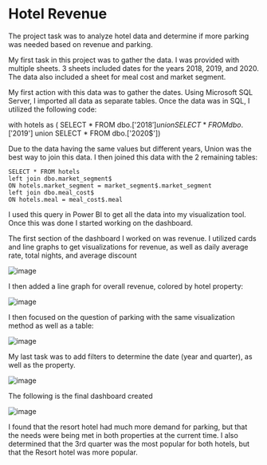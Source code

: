 # Hotel Revenue




The project task was to analyze hotel data and determine if more parking was needed based on revenue and parking.


My first task in this project was to gather the data. I was provided with multiple sheets. 3 sheets included dates for the years 2018, 2019, and 2020. The data also included a sheet for meal cost and market segment.

My first action with this data was to gather the dates. Using Microsoft SQL Server, I imported all data as separate tables. Once the data was in SQL, I utilized the following code: 

  with hotels as (
  SELECT * FROM dbo.['2018$']
  union
  SELECT * FROM dbo.['2019$']
  union
  SELECT * FROM dbo.['2020$'])

  Due to the data having the same values but different years, Union was the best way to join this data. I then joined this data with the 2 remaining tables:

    SELECT * FROM hotels
    left join dbo.market_segment$ 
    ON hotels.market_segment = market_segment$.market_segment
    left join dbo.meal_cost$
    ON hotels.meal = meal_cost$.meal

I used this query in Power BI to get all the data into my visualization tool. Once this was done I started working on the dashboard. 

The first section of the dashboard I worked on was revenue. I utilized cards and line graphs to get visualizations for revenue, as well as daily average rate, total nights, and average discount

![image](https://github.com/alouis752/Data-projects-Tripleten-/assets/75276869/980388f8-bd25-473d-8343-4dbdad243c1f)

I then added a line graph for overall revenue, colored by hotel property:

![image](https://github.com/alouis752/Data-projects-Tripleten-/assets/75276869/0ef312e3-cd30-465f-8aab-e9e7d35a2eb2)



I then focused on the question of parking with the same visualization method as well as a table:

![image](https://github.com/alouis752/Data-projects-Tripleten-/assets/75276869/c8fd2a8b-082f-4c8f-9422-95ef47aa9bef)


My last task was to add filters to determine the date (year and quarter), as well as the property.

![image](https://github.com/alouis752/Data-projects-Tripleten-/assets/75276869/2647bb0f-1301-4f93-aee2-a1eb203984fc)


The following is the final dashboard created

![image](https://github.com/alouis752/Data-projects-Tripleten-/assets/75276869/89af7e0e-2bc9-441e-beb7-9fc5949d4599)




I found that the resort hotel had much more demand for parking, but that the needs were being met in both properties at the current time. I also determined that the 3rd quarter was the most popular for both hotels, but that the Resort hotel was more popular. 



